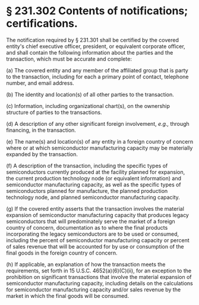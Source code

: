 # § 231.302   Contents of notifications; certifications.

The notification required by § 231.301 shall be certified by the covered entity's chief executive officer, president, or equivalent corporate officer, and shall contain the following information about the parties and the transaction, which must be accurate and complete:


(a) The covered entity and any member of the affiliated group that is party to the transaction, including for each a primary point of contact, telephone number, and email address.


(b) The identity and location(s) of all other parties to the transaction.


(c) Information, including organizational chart(s), on the ownership structure of parties to the transactions.


(d) A description of any other significant foreign involvement, *e.g.,* through financing, in the transaction.


(e) The name(s) and location(s) of any entity in a foreign country of concern where or at which semiconductor manufacturing capacity may be materially expanded by the transaction.


(f) A description of the transaction, including the specific types of semiconductors currently produced at the facility planned for expansion, the current production technology node (or equivalent information) and semiconductor manufacturing capacity, as well as the specific types of semiconductors planned for manufacture, the planned production technology node, and planned semiconductor manufacturing capacity.


(g) If the covered entity asserts that the transaction involves the material expansion of semiconductor manufacturing capacity that produces legacy semiconductors that will predominately serve the market of a foreign country of concern, documentation as to where the final products incorporating the legacy semiconductors are to be used or consumed, including the percent of semiconductor manufacturing capacity or percent of sales revenue that will be accounted for by use or consumption of the final goods in the foreign country of concern.


(h) If applicable, an explanation of how the transaction meets the requirements, set forth in 15 U.S.C. 4652(a)(6)(C)(ii), for an exception to the prohibition on significant transactions that involve the material expansion of semiconductor manufacturing capacity, including details on the calculations for semiconductor manufacturing capacity and/or sales revenue by the market in which the final goods will be consumed.






